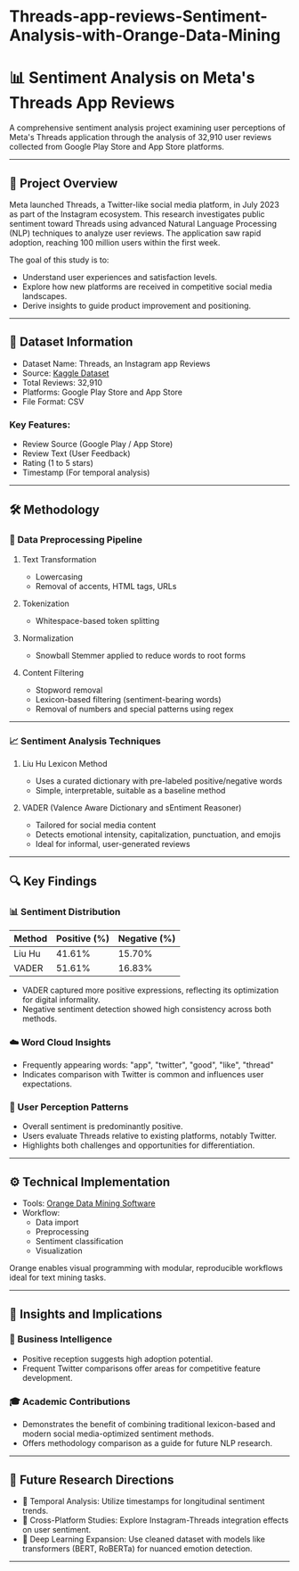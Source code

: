 # Threads-app-reviews-Sentiment-Analysis-with-Orange-Data-Mining
# 📊 Sentiment Analysis on Meta's Threads App Reviews

A comprehensive sentiment analysis project examining user perceptions of Meta's Threads application through the analysis of 32,910 user reviews collected from Google Play Store and App Store platforms.

---

## 📌 Project Overview

Meta launched Threads, a Twitter-like social media platform, in July 2023 as part of the Instagram ecosystem. This research investigates public sentiment toward Threads using advanced Natural Language Processing (NLP) techniques to analyze user reviews. The application saw rapid adoption, reaching 100 million users within the first week.

The goal of this study is to:
- Understand user experiences and satisfaction levels.
- Explore how new platforms are received in competitive social media landscapes.
- Derive insights to guide product improvement and positioning.

---

## 📂 Dataset Information

- Dataset Name: Threads, an Instagram app Reviews  
- Source: [Kaggle Dataset](https://www.kaggle.com/datasets)
- Total Reviews: 32,910  
- Platforms: Google Play Store and App Store  
- File Format: CSV  

### Key Features:
- Review Source (Google Play / App Store)
- Review Text (User Feedback)
- Rating (1 to 5 stars)
- Timestamp (For temporal analysis)

---

## 🛠 Methodology

### 🔄 Data Preprocessing Pipeline

1. Text Transformation
   - Lowercasing
   - Removal of accents, HTML tags, URLs

2. Tokenization
   - Whitespace-based token splitting

3. Normalization
   - Snowball Stemmer applied to reduce words to root forms

4. Content Filtering
   - Stopword removal
   - Lexicon-based filtering (sentiment-bearing words)
   - Removal of numbers and special patterns using regex

---

### 📈 Sentiment Analysis Techniques

1. Liu Hu Lexicon Method
   - Uses a curated dictionary with pre-labeled positive/negative words
   - Simple, interpretable, suitable as a baseline method

2. VADER (Valence Aware Dictionary and sEntiment Reasoner)
   - Tailored for social media content
   - Detects emotional intensity, capitalization, punctuation, and emojis
   - Ideal for informal, user-generated reviews

---

## 🔍 Key Findings

### 📊 Sentiment Distribution
| Method      | Positive (%) | Negative (%) |
|-------------|--------------|---------------|
| Liu Hu      | 41.61%       | 15.70%        |
| VADER       | 51.61%       | 16.83%        |

- VADER captured more positive expressions, reflecting its optimization for digital informality.
- Negative sentiment detection showed high consistency across both methods.

### ☁️ Word Cloud Insights
- Frequently appearing words: "app", "twitter", "good", "like", "thread"
- Indicates comparison with Twitter is common and influences user expectations.

### 🧠 User Perception Patterns
- Overall sentiment is predominantly positive.
- Users evaluate Threads relative to existing platforms, notably Twitter.
- Highlights both challenges and opportunities for differentiation.

---

## ⚙️ Technical Implementation

- Tools: [Orange Data Mining Software](https://orangedatamining.com/)
- Workflow:
  - Data import
  - Preprocessing
  - Sentiment classification
  - Visualization

Orange enables visual programming with modular, reproducible workflows ideal for text mining tasks.

---

## 🧠 Insights and Implications

### 📌 Business Intelligence
- Positive reception suggests high adoption potential.
- Frequent Twitter comparisons offer areas for competitive feature development.

### 🎓 Academic Contributions
- Demonstrates the benefit of combining traditional lexicon-based and modern social media-optimized sentiment methods.
- Offers methodology comparison as a guide for future NLP research.

---

## 🔭 Future Research Directions

- 📅 Temporal Analysis: Utilize timestamps for longitudinal sentiment trends.
- 🔗 Cross-Platform Studies: Explore Instagram-Threads integration effects on user sentiment.
- 🧠 Deep Learning Expansion: Use cleaned dataset with models like transformers (BERT, RoBERTa) for nuanced emotion detection.

---
